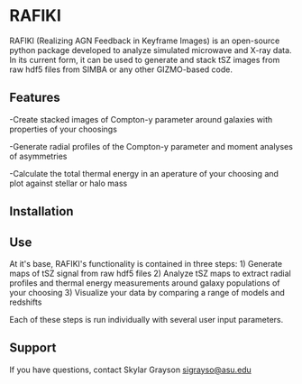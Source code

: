 RAFIKI
======

RAFIKI (Realizing AGN Feedback in Keyframe Images) is an open-source python package developed to analyze
simulated microwave and X-ray data. In its current form, it can be used to generate and stack tSZ images
from raw hdf5 files from SIMBA or any other GIZMO-based code.

Features
--------
-Create stacked images of Compton-y parameter around galaxies with properties of your choosings

-Generate radial profiles of the Compton-y parameter and moment analyses of asymmetries

-Calculate the total thermal energy in an aperature of your choosing and plot against stellar or halo mass



Installation
------------

Use
---
At it's base, RAFIKI's functionality is contained in three steps:
        1) Generate maps of tSZ signal from raw hdf5 files
        2) Analyze tSZ maps to extract radial profiles and thermal energy measurements around galaxy
        populations of your choosing
        3) Visualize your data by comparing a range of models and redshifts

Each of these steps is run individually with several user input parameters.




Support
-------
If you have questions, contact Skylar Grayson sigrayso@asu.edu
